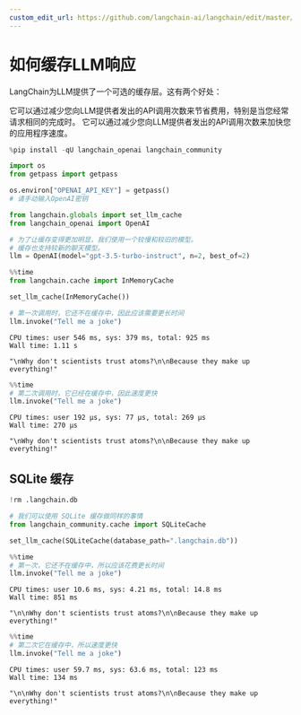 ```yaml
---
custom_edit_url: https://github.com/langchain-ai/langchain/edit/master/docs/docs/how_to/llm_caching.ipynb
---
```


# 如何缓存LLM响应

LangChain为LLM提供了一个可选的缓存层。这有两个好处：

它可以通过减少您向LLM提供者发出的API调用次数来节省费用，特别是当您经常请求相同的完成时。
它可以通过减少您向LLM提供者发出的API调用次数来加快您的应用程序速度。



```python
%pip install -qU langchain_openai langchain_community

import os
from getpass import getpass

os.environ["OPENAI_API_KEY"] = getpass()
# 请手动输入OpenAI密钥
```


```python
from langchain.globals import set_llm_cache
from langchain_openai import OpenAI

# 为了让缓存变得更加明显，我们使用一个较慢和较旧的模型。
# 缓存也支持较新的聊天模型。
llm = OpenAI(model="gpt-3.5-turbo-instruct", n=2, best_of=2)
```


```python
%%time
from langchain.cache import InMemoryCache

set_llm_cache(InMemoryCache())

# 第一次调用时，它还不在缓存中，因此应该需要更长时间
llm.invoke("Tell me a joke")
```
```output
CPU times: user 546 ms, sys: 379 ms, total: 925 ms
Wall time: 1.11 s
```


```output
"\nWhy don't scientists trust atoms?\n\nBecause they make up everything!"
```



```python
%%time
# 第二次调用时，它已经在缓存中，因此速度更快
llm.invoke("Tell me a joke")
```
```output
CPU times: user 192 µs, sys: 77 µs, total: 269 µs
Wall time: 270 µs
```


```output
"\nWhy don't scientists trust atoms?\n\nBecause they make up everything!"
```

## SQLite 缓存


```python
!rm .langchain.db
```


```python
# 我们可以使用 SQLite 缓存做同样的事情
from langchain_community.cache import SQLiteCache

set_llm_cache(SQLiteCache(database_path=".langchain.db"))
```


```python
%%time
# 第一次，它还不在缓存中，所以应该花费更长时间
llm.invoke("Tell me a joke")
```
```output
CPU times: user 10.6 ms, sys: 4.21 ms, total: 14.8 ms
Wall time: 851 ms
```


```output
"\n\nWhy don't scientists trust atoms?\n\nBecause they make up everything!"
```



```python
%%time
# 第二次它在缓存中，所以速度更快
llm.invoke("Tell me a joke")
```
```output
CPU times: user 59.7 ms, sys: 63.6 ms, total: 123 ms
Wall time: 134 ms
```


```output
"\n\nWhy don't scientists trust atoms?\n\nBecause they make up everything!"
```